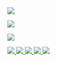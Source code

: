 <a href="https://discord.com/users/1209936797375926333">
   <img src="https://lanyard.kyrie25.me/api/1209936797375926333?waveColor=8B8BFA&waveSpotifyColor=B48EF7&gradient=7E37F9-B48EF7-E568C4&imgStyle=square"/>

![](https://spotify-github-profile.vercel.app/api/view?uid=31d76ptpo5wxjtdpfgp5pnzkcxna)

![](https://spotify-recently-played-readme.vercel.app/api?user=31d76ptpo5wxjtdpfgp5pnzkcxna)

![](http://github-profile-summary-cards.vercel.app/api/cards/profile-details?username=rucykun&theme=2077)
![](http://github-profile-summary-cards.vercel.app/api/cards/most-commit-language?username=rucykun&theme=2077)
![](http://github-profile-summary-cards.vercel.app/api/cards/repos-per-language?username=rucykun&theme=2077)
![](http://github-profile-summary-cards.vercel.app/api/cards/productive-time?username=rucykun&theme=2077)
![](http://github-profile-summary-cards.vercel.app/api/cards/stats?username=rucykun&theme=2077)
